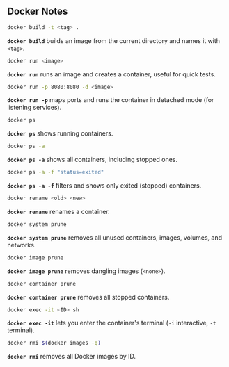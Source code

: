 
## Docker Notes

```bash
docker build -t <tag> .
```  
**`docker build`** builds an image from the current directory and names it with `<tag>`.

```bash
docker run <image>
```  
**`docker run`** runs an image and creates a container, useful for quick tests.

```bash
docker run -p 8080:8080 -d <image>
```  
**`docker run -p`** maps ports and runs the container in detached mode (for listening services).

```bash
docker ps
```  
**`docker ps`** shows running containers.

```bash
docker ps -a
```  
**`docker ps -a`** shows all containers, including stopped ones.

```bash
docker ps -a -f "status=exited"
```  
**`docker ps -a -f`** filters and shows only exited (stopped) containers.

```bash
docker rename <old> <new>
```  
**`docker rename`** renames a container.

```bash
docker system prune
```  
**`docker system prune`** removes all unused containers, images, volumes, and networks.

```bash
docker image prune
```  
**`docker image prune`** removes dangling images (`<none>`).

```bash
docker container prune
```  
**`docker container prune`** removes all stopped containers.

```bash
docker exec -it <ID> sh
```  
**`docker exec -it`** lets you enter the container's terminal (`-i` interactive, `-t` terminal).

```bash
docker rmi $(docker images -q)
```  
**`docker rmi`** removes all Docker images by ID.